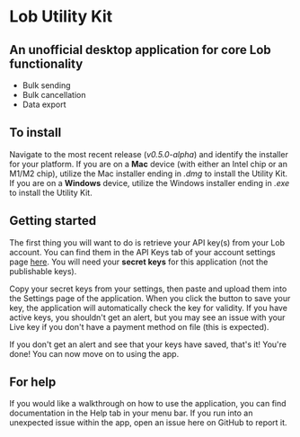 # Lob Utility Kit
## An unofficial desktop application for core Lob functionality
- Bulk sending
- Bulk cancellation
- Data export

## To install
Navigate to the most recent release (*v0.5.0-alpha*) and identify the installer for your platform. If you are on a **Mac** device (with either an Intel chip or an M1/M2 chip), utilize the Mac installer ending in *.dmg* to install the Utility Kit. If you are on a **Windows** device, utilize the Windows installer ending in *.exe* to install the Utility Kit.

## Getting started
The first thing you will want to do is retrieve your API key(s) from your Lob account. You can find them in the API Keys tab of your account settings page [here](dashboard.lob.com/settings/api-keys). You will need your **secret keys** for this application (not the publishable keys).

Copy your secret keys from your settings, then paste and upload them into the Settings page of the application. When you click the button to save your key, the application will automatically check the key for validity. If you have active keys, you shouldn't get an alert, but you may see an issue with your Live key if you don't have a payment method on file (this is expected).

If you don't get an alert and see that your keys have saved, that's it! You're done! You can now move on to using the app.

## For help
If you would like a walkthrough on how to use the application, you can find documentation in the Help tab in your menu bar. If you run into an unexpected issue within the app, open an issue here on GitHub to report it.
